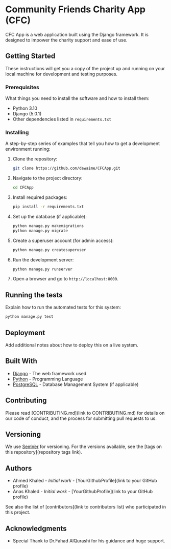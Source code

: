 # Community Friends Charity App (CFC)

CFC App is a web application built using the Django framework. It is designed to impower the charity support and ease of use.

## Getting Started

These instructions will get you a copy of the project up and running on your local machine for development and testing purposes.

### Prerequisites

What things you need to install the software and how to install them:

- Python 3.10
- Django (5.0.1)
- Other dependencies listed in `requirements.txt`

### Installing

A step-by-step series of examples that tell you how to get a development environment running:

1. Clone the repository:
   ```bash
   git clone https://github.com/dawaime/CFCApp.git
   ```
2. Navigate to the project directory:
   ```bash
   cd CFCApp
   ```
3. Install required packages:
   ```bash
   pip install -r requirements.txt
   ```
4. Set up the database (if applicable):
   ```bash
   python manage.py makemigrations
   python manage.py migrate
   ```
5. Create a superuser account (for admin access):
   ```bash
   python manage.py createsuperuser
   ```
6. Run the development server:
   ```bash
   python manage.py runserver
   ```
7. Open a browser and go to `http://localhost:8000`.

## Running the tests

Explain how to run the automated tests for this system:

```bash
python manage.py test
```

## Deployment

Add additional notes about how to deploy this on a live system.

## Built With

* [Django](https://www.djangoproject.com/) - The web framework used
* [Python](https://www.python.org/) - Programming Language
* [PostgreSQL](https://www.postgresql.org/) - Database Management System (if applicable)

## Contributing

Please read [CONTRIBUTING.md](link to CONTRIBUTING.md) for details on our code of conduct, and the process for submitting pull requests to us.

## Versioning

We use [SemVer](http://semver.org/) for versioning. For the versions available, see the [tags on this repository](repository tags link).

## Authors

* Ahmed Khaled - *Initial work* - [YourGithubProfile](link to your GitHub profile)
* Anas Khaled - *Initial work* - [YourGithubProfile](link to your GitHub profile)

See also the list of [contributors](link to contributors list) who participated in this project.

## Acknowledgments

* Special Thank to Dr.Fahad AlQurashi for his guidance and huge support.
